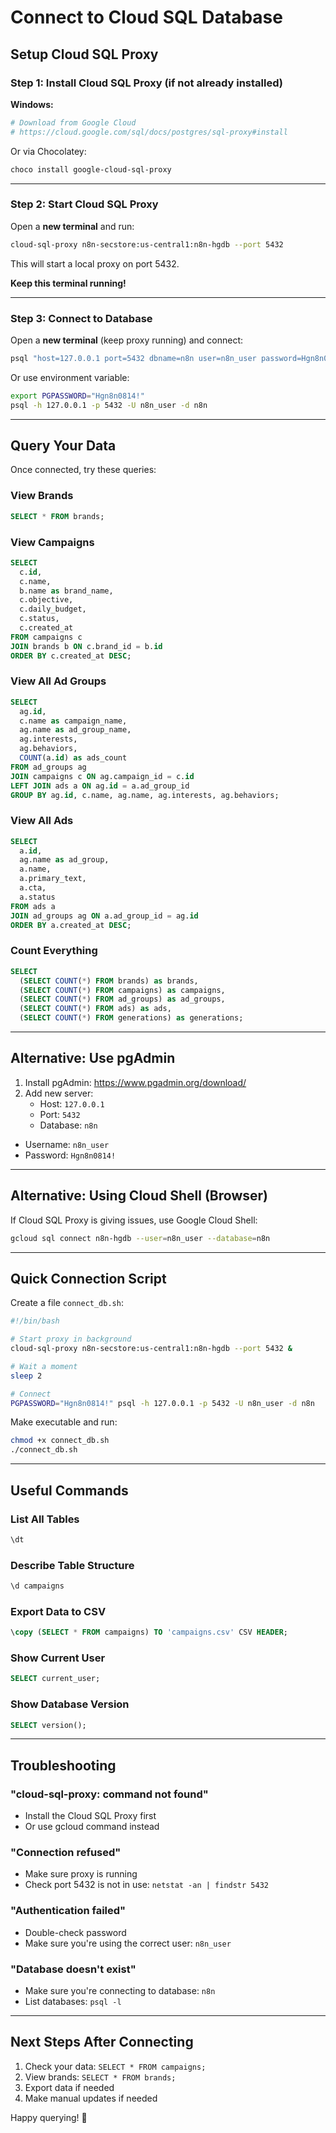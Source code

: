 # Connect to Cloud SQL Database

## Setup Cloud SQL Proxy

### Step 1: Install Cloud SQL Proxy (if not already installed)

**Windows:**
```powershell
# Download from Google Cloud
# https://cloud.google.com/sql/docs/postgres/sql-proxy#install
```

Or via Chocolatey:
```powershell
choco install google-cloud-sql-proxy
```

---

### Step 2: Start Cloud SQL Proxy

Open a **new terminal** and run:

```bash
cloud-sql-proxy n8n-secstore:us-central1:n8n-hgdb --port 5432
```

This will start a local proxy on port 5432.

**Keep this terminal running!**

---

### Step 3: Connect to Database

Open a **new terminal** (keep proxy running) and connect:

```bash
psql "host=127.0.0.1 port=5432 dbname=n8n user=n8n_user password=Hgn8n0814!"
```

Or use environment variable:
```bash
export PGPASSWORD="Hgn8n0814!"
psql -h 127.0.0.1 -p 5432 -U n8n_user -d n8n
```

---

## Query Your Data

Once connected, try these queries:

### View Brands
```sql
SELECT * FROM brands;
```

### View Campaigns
```sql
SELECT 
  c.id,
  c.name,
  b.name as brand_name,
  c.objective,
  c.daily_budget,
  c.status,
  c.created_at
FROM campaigns c
JOIN brands b ON c.brand_id = b.id
ORDER BY c.created_at DESC;
```

### View All Ad Groups
```sql
SELECT 
  ag.id,
  c.name as campaign_name,
  ag.name as ad_group_name,
  ag.interests,
  ag.behaviors,
  COUNT(a.id) as ads_count
FROM ad_groups ag
JOIN campaigns c ON ag.campaign_id = c.id
LEFT JOIN ads a ON ag.id = a.ad_group_id
GROUP BY ag.id, c.name, ag.name, ag.interests, ag.behaviors;
```

### View All Ads
```sql
SELECT 
  a.id,
  ag.name as ad_group,
  a.name,
  a.primary_text,
  a.cta,
  a.status
FROM ads a
JOIN ad_groups ag ON a.ad_group_id = ag.id
ORDER BY a.created_at DESC;
```

### Count Everything
```sql
SELECT 
  (SELECT COUNT(*) FROM brands) as brands,
  (SELECT COUNT(*) FROM campaigns) as campaigns,
  (SELECT COUNT(*) FROM ad_groups) as ad_groups,
  (SELECT COUNT(*) FROM ads) as ads,
  (SELECT COUNT(*) FROM generations) as generations;
```

---

## Alternative: Use pgAdmin

1. Install pgAdmin: https://www.pgadmin.org/download/
2. Add new server:
   - Host: `127.0.0.1`
   - Port: `5432`
   - Database: `n8n`
  - Username: `n8n_user`
  - Password: `Hgn8n0814!`

---

## Alternative: Using Cloud Shell (Browser)

If Cloud SQL Proxy is giving issues, use Google Cloud Shell:

```bash
gcloud sql connect n8n-hgdb --user=n8n_user --database=n8n
```

---

## Quick Connection Script

Create a file `connect_db.sh`:

```bash
#!/bin/bash

# Start proxy in background
cloud-sql-proxy n8n-secstore:us-central1:n8n-hgdb --port 5432 &

# Wait a moment
sleep 2

# Connect
PGPASSWORD="Hgn8n0814!" psql -h 127.0.0.1 -p 5432 -U n8n_user -d n8n
```

Make executable and run:
```bash
chmod +x connect_db.sh
./connect_db.sh
```

---

## Useful Commands

### List All Tables
```sql
\dt
```

### Describe Table Structure
```sql
\d campaigns
```

### Export Data to CSV
```sql
\copy (SELECT * FROM campaigns) TO 'campaigns.csv' CSV HEADER;
```

### Show Current User
```sql
SELECT current_user;
```

### Show Database Version
```sql
SELECT version();
```

---

## Troubleshooting

### "cloud-sql-proxy: command not found"
- Install the Cloud SQL Proxy first
- Or use gcloud command instead

### "Connection refused"
- Make sure proxy is running
- Check port 5432 is not in use: `netstat -an | findstr 5432`

### "Authentication failed"
- Double-check password
- Make sure you're using the correct user: `n8n_user`

### "Database doesn't exist"
- Make sure you're connecting to database: `n8n`
- List databases: `psql -l`

---

## Next Steps After Connecting

1. Check your data: `SELECT * FROM campaigns;`
2. View brands: `SELECT * FROM brands;`
3. Export data if needed
4. Make manual updates if needed

Happy querying! 🎉

